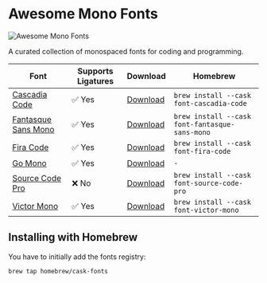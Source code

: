 # Awesome Mono Fonts

![Awesome Mono Fonts](https://badgen.net/static/awesome/mono-fonts/purple?icon=awesome)

A curated collection of monospaced fonts for coding and programming.

| Font                                                              | Supports Ligatures | Download                                                                              | Homebrew                                       |
| ----------------------------------------------------------------- | ------------------ | ------------------------------------------------------------------------------------- | ---------------------------------------------- |
| [Cascadia Code](https://github.com/microsoft/cascadia-code)       | ✅ Yes             | [Download](https://github.com/microsoft/cascadia-code/releases/latest)                | `brew install --cask font-cascadia-code`       |
| [Fantasque Sans Mono](https://github.com/belluzj/fantasque-sans)  | ✅ Yes             | [Download](https://github.com/belluzj/fantasque-sans/releases/latest)                 | `brew install --cask font-fantasque-sans-mono` |
| [Fira Code](https://github.com/tonsky/FiraCode)                   | ✅ Yes             | [Download](https://github.com/tonsky/FiraCode/releases/latest)                        | `brew install --cask font-fira-code`           |
| [Go Mono](https://go.dev/blog/go-fonts)                           | ✅ Yes             | [Download](https://go.googlesource.com/image/+archive/master/font/gofont/ttfs.tar.gz) | `-`                                            |
| [Source Code Pro](https://github.com/adobe-fonts/source-code-pro) | ❌ No              | [Download](https://github.com/tonsky/FiraCode/releases/latest)                        | `brew install --cask font-source-code-pro`     |
| [Victor Mono](https://rubjo.github.io/victor-mono/)               | ✅ Yes             | [Download](https://rubjo.github.io/victor-mono/VictorMonoAll.zip)                     | `brew install --cask font-victor-mono`         |

## Installing with Homebrew

You have to initially add the fonts registry:

```shell
brew tap homebrew/cask-fonts
```
